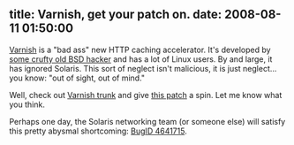 title: Varnish, get your patch on.
date: 2008-08-11 01:50:00
---

<p><a href="http://varnish.projects.linpro.no/">Varnish</a> is a "bad ass" new HTTP caching accelerator.  It's developed by <a href="http://www.freebsd.org/doc/en_US.ISO8859-1/books/faq/misc.html#BIKESHED-PAINTING">some crufty old BSD hacker</a> and has a lot of Linux users.  By and large, it has ignored Solaris.  This sort of neglect isn't malicious, it is just neglect... you know: "out of sight, out of mind."</p>

<p>Well, check out <a href="http://varnish.projects.linpro.no/svn/trunk/varnish-cache/">Varnish trunk</a> and give <a href="http://lethargy.org/%7Ejesus/misc/varnish-solaris-trunk-3071.diff">this patch</a> a spin.  Let me know what you think.</p>

<p>Perhaps one day, the Solaris networking team (or someone else) will satisfy this pretty abysmal shortcoming: <a href="http://bugs.opensolaris.org/view_bug.do?bug_id=4641715">BugID 4641715</a>.</p>
